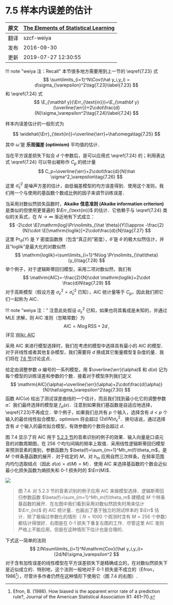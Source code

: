 # 7.5 样本内误差的估计

| 原文   | [The Elements of Statistical Learning](https://esl.hohoweiya.xyz/book/The%20Elements%20of%20Statistical%20Learning.pdf) |
| ---- | ---------------------------------------- |
| 翻译   | szcf-weiya                               |
| 发布 | 2016-09-30 |
|更新|2019-07-27 12:30:55|

!!! note "weiya 注：Recall"
    本节很多地方需要用到上一节的 \eqref{7.23} 式
    $$
    \sum\limits_{i=1}^N\Cov(\hat y_i,y_i) = d\sigma_{\varepsilon}^2\tag{7.23}\label{7.23}
    $$
    和 \eqref{7.24} 式
    $$
    \E_{\mathbf y}(\Err_{\text{in}})=\E_{\mathbf y}(\overline{\err})+2\cdot\frac{d}{N}\sigma_\varepsilon^2\tag{7.24}\label{7.24}
    $$

样本内误差估计的一般形式为

$$
\widehat{\Err}_{\text{in}}=\overline{\err}+\hat\omega\tag{7.25}
$$

其中 $\hat\omega$ 是 **乐观偏差 (optimism)** 平均值的估计．

当在平方误差损失下拟合 $d$ 个参数后，是可以应用式 \eqref{7.24} 的；利用表达式 \eqref{7.24} 可以导出被称作 $C_p$ 的统计量
$$
C_p=\overline{\err}+2\cdot\frac{d}{N}\hat \sigma^2_\varepsilon\tag{7.26}
$$
这里 $\hat\sigma_\varepsilon^2$ 是噪声方差的估计，由低偏差模型的均方误差得到．使用这个准则，我们用一个与使用的基函数个数成比例的因子来调节训练误差．

当采用对数似然损失函数时，**Akaike 信息准则 (Akaike information criterion)** 是类似的但使用更普遍的 $\Err_{\text{in}}$ 的估计．它依赖于与 \eqref{7.24} 类似的关系式，在 $N\rightarrow \infty$ 渐近地有下式成立：
$$
-2\cdot \E[\mathrm{log}\Pr\nolimits_{\hat \theta}(Y)]\approx -\frac{2}{N}\cdot \E[\mathrm{loglik}]+2\cdot\frac{d}{N}\tag{7.27}
$$
这里 $\Pr_{\theta}(Y)$ 是 $Y$ 密度函数族（包含“真正的”密度），$\hat\theta$ 是 $\theta$ 的极大似然估计，并且“loglik”是最大化的对数似然
$$
\mathrm{loglik}=\sum\limits_{i=1}^N\log \Pr\nolimits_{\hat\theta}(y_i)\tag{7.28}
$$
举个例子，对于逻辑斯蒂回归模型，采用二项对数似然，我们有
$$
\mathrm{AIC}=-\frac{2}{N}\cdot \mathrm{loglik}+2\cdot \frac{d}N\tag{7.29}
$$
对于高斯模型（假设方差 $\sigma_\varepsilon^2=\hat\sigma_\varepsilon^2$ 已知），AIC 统计量等于 $C_p$，因此我们把它们一起称为 AIC．

!!! note "weiya 注："
    注意此处假设 $\sigma_\varepsilon^2$ 已知，如果也将其看成是未知的，并通过 MLE 求解，则 AIC 准则（忽略常数）为
    $$
    \mathrm{AIC} = N\log\mathrm{RSS} + 2d\,,
    $$
    详见 [Wiki: AIC](https://en.wikipedia.org/wiki/Akaike_information_criterion#Comparison_with_least_squares)

采用 AIC 来进行模型选择时，我们在考虑的模型中选择具有最小的 AIC 的模型．对于非线性或者其他复杂模型，我们需要将 $d$ 换成其它衡量模型复杂度的量．我们将在 [7.6 节](7.6-The-Effective-Number-of-Parameters/index.html)讨论这点．

给定由调整参数 $\alpha$ 编号的一系列模型，用 $\overline{\err}(\alpha)$ 和 $d(\alpha)$ 记为每个模型的训练误差和参数的个数．接着对于模型序列我们定义
$$
\mathrm{AIC}(\alpha)=\overline{\err}(\alpha)+2\cdot\frac{d(\alpha)}{N}\hat\sigma_\varepsilon^2\tag{7.30}
$$
函数 $\mathrm{AIC}(\alpha)$ 给出了测试误差曲线的一个估计，而且我们找到最小化它的调整参数 $\hat \alpha$．我们最终选择的模型是 $f_{\hat\alpha}(x)$．注意到如果我们基函数是自适应地选择，\eqref{7.23}不再成立．举个例子，如果我们总共有 $p$ 个输入，选择含有 $d < p$ 个输入的最优线性拟合模型，optimism 将会超过 $(2d/N)\sigma_\varepsilon^2$．换句话说，通过选择含有 $d$ 个输入的最优拟合模型，有效参数的个数将会超过 $d$．

图 7.4 显示了将 AIC 用于 [5.2.3 节](../05-Basis-Expansions-and-Regularization/5.2-Piecewise-Polynomials-and-Splines/index.html#_3)的音素识别的例子的效果．输入向量是口语元音的对数周期图，在 256 个均匀间隔的频率上取值．采用线性逻辑斯蒂回归模型来预测音素的类别，参数函数为 $\beta(f)=\sum_{m=1}^Mh_m(f)\theta_m$，是 $M$ 个样条基函数的展开．对于给定的 $M$，对 $h_m$ 应用自然三次样条，在频率范围内均匀选取结点（因此 $d(\alpha)=d(M)=M$）．使用 AIC 来选择基函数的个数会近似最小化损失函数为熵损失和 0-1 损失时的 $\Err(M)$．

![](../img/07/fig7.4.png)

> 图 7.4. 对 5.2.3 节的音素识别的例子应用 AIC 来做模型选择．逻辑斯蒂回归参数函数 $\beta(f)=\sum_{m=1}^Mh_m(f)\theta_m$ 建模成 $M$ 个样条基函数的展开．在左图中我们看到采用对数似然损失时用来估计 $\Err_{in}$ 的 AIC 统计量．也画出了基于独立的测试样本的 $\Err$ 估计．除了极端过参数化的情形（ $N=1000$ 个观测时含有 $M=256$ 个参数）都估计得很好．右图是在 0-1 损失下重复左图的工作．尽管这里 AIC 准则严格上不能应用，但是在这种情形下估计也是合理的．

下式这一简单的法则
$$
2/N\sum\limits_{i=1}^N\mathrm{Cov}(\hat y_i,y_i)=(2d/N)\sigma_\varepsilon^2
$$
对于含有加性误差的线性模型在平方误差损失下是精确成立的，在对数似然损失下是近似成立的．特别地，这个法则一般地对于 0-1 损失是不成立的（Efron，1986[^1]），尽管许多作者仍然在这种情形下使用它（图 7.4 的右图）.


[^1]: Efron, B. (1986). How biased is the apparent error rate of a prediction rule?, Journal of the American Statistical Association 81: 461–70.
